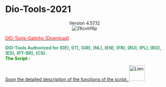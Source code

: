 # Dio-Tools-2021


<html>
   <head>
<center>
<a>Version 4.57.12</a>
</center>
   </head>
   <body> 
<div id="additional-info" class="user-content"  lang="EN">  
    <div><center><img alt="Z6cvhf6p" src="https://mycitygre.000webhostapp.com/Dio-Tools-Gatinho_Greasy_Fork/base%206page%20semcore.png"></center></div>
<center></center><center><span style="color: #ff0000;"></span></center><p></p><a href="https://greasyfork.org/scripts/395523-dio-tools-gatinho/code/Dio-Tools%20Gatinho.user.js"><span style="color: red;">DIO-Tools-Gatinho&nbsp;(Download)</span></a></span></strong></h3><p><span style="color: #339966;"><strong>DIO-Tools Authorized for&nbsp;(DE), (IT), (GR), (NL), (EN), (FR), (RU), (PL), (RO), (ES), (PT-BR), (CS)</strong><span style="color: #339966;">.</span><br><span><span style="color: #008000;"><strong>The Script&nbsp;:</strong></span></span></p><p><span></span></p><div><a href="https://mycitygre.000webhostapp.com/Dio-Tools/index.html" rel="nofollow">Soon the detailed description of the functions of the script.&nbsp;<img alt="Lien" src="https://www.cliniquedulittoral.com/img/img_lien.png" width="50" height="50"></a></div><div>&nbsp;</div><center><div></div></center><table></table><p><b></b></p><p><b></b></p><p><b></b></p><p><b></b></p><h2><p>&nbsp;</p></h2><p><b></b></p><p><b></b></p><p><b><u></u></b></p><p><b></b></p>
   </body>
</html>
